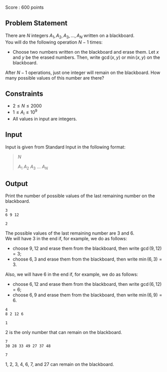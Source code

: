 Score : $600$ points

## Problem Statement

There are $N$ integers $A_1, A_2, A_3, \dots, A_N$ written on a blackboard.<br>
You will do the following operation $N - 1$ times:

- Choose two numbers written on the blackboard and erase them. Let $x$ and $y$ be the erased numbers. Then, write $\gcd(x, y)$ or $\min(x, y)$ on the blackboard.

After $N - 1$ operations, just one integer will remain on the blackboard. How many possible values of this number are there?

## Constraints

- $2 \le N \le 2000$
- $1 \le A_i \le 10^9$
- All values in input are integers.

## Input

Input is given from Standard Input in the following format:

> $N$
> 
> $A_1$ $A_2$ $A_3$ $\dots$ $A_N$

## Output

Print the number of possible values of the last remaining number on the blackboard.

```input1
3
6 9 12
```

```output1
2
```

The possible values of the last remaining number are $3$ and $6$.<br>
We will have $3$ in the end if, for example, we do as follows:

- choose $9, 12$ and erase them from the blackboard, then write $\gcd(9, 12) = 3$;
- choose $6, 3$ and erase them from the blackboard, then write $\min(6, 3) = 3$.

Also, we will have $6$ in the end if, for example, we do as follows:

- choose $6, 12$ and erase them from the blackboard, then write $\gcd(6, 12) = 6$;
- choose $6, 9$ and erase them from the blackboard, then write $\min(6, 9) = 6$.

```input2
4
8 2 12 6
```

```output2
1
```

$2$ is the only number that can remain on the blackboard.

```input3
7
30 28 33 49 27 37 48
```

```output3
7
```

$1$, $2$, $3$, $4$, $6$, $7$, and $27$ can remain on the blackboard.